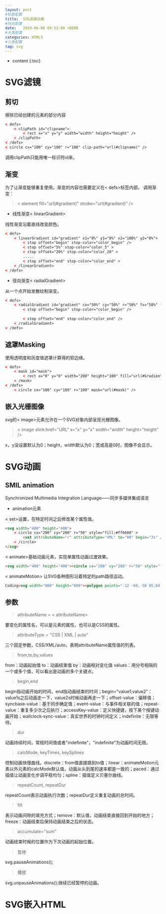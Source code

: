 ```yaml
---
layout: post
#标题配置
title:  SVG滤镜动画
#时间配置
date:   2019-06-08 09:51:00 +0800
#大类配置
categories: HTML5
#小类配置
tag: svg
---
```


* content
{:toc}

SVG滤镜
==============
剪切
-------------
擦除已经创建的元素的部分内容
```html
< defs>
    < clipPath id="clipname">
        < rect x="x" y="y" width="width" height="height" />
    < /clipPath>
< /defs>
< circle cx="100" cy="100" r="100" clip-path="url(#clipname)" />
```
调用clipPath只能用唯一标识符id来，

渐变
--------------
为了让渐变能够重复使用，渐变的内容也需要定义在< defs>标签内部。
调用渐变：
>< element fill="url(#gradient)" stroke="url(#gradient)" />

+ 线性渐变< linearGradient>

线性渐变沿着直线改变颜色。
```html
< defs>
    < linearGradient id="gradient" x1="0%" y1="0%" x2="100%" y2="0%">
        < stop offset="begin" stop-color="color_begin" />
        < stop offset="5%" stop-color="color_5" >
        < stop offset="20%" stop-color="color_20" >
        .....
        < stop offset="end" stop-color="color_end" >
    < /linearGradient>
< /defs>
```
+ 径向渐变< radialGradient>

从一个点开始发散绘制渐变。

```html
< defs>
    < radialGradient id="gradient" cx="50%" cy="50%" r="50%" fx="50%" fy="50%">
        < stop offset="begin" stop-color="color_begin" />
        
        < stop offset="end" stop-color="color_end" />
    < /radialGradient>
< /defs>

```

遮罩Masking
--------------
使用透明度和灰度值遮罩计算得的软边缘。
```html
< defs>
    < mask id="mask">
        < rect x="0" y="0" width="200" height="100" fill="url(#Gradient)" />
    < /mask>
< /defs>
    < circle cx="100" cy="100" r="100" mask="url(#mask)" />

```

嵌入光栅图像
--------------
svg的< image>元素允许在一个SVG对象内部呈现光栅图像。

>< image xlink:href="URL" x="x" y="x" width="width" height="height" />

x，y没设置默认为0；height，width默认为0；宽或高是0时，图像不会显示。


SVG动画
==============
SMIL animation
---------------
Synchronized Multimedia Integration Language——同步多媒体集成语言

+ animation元素

< set>设置，在特定时间之后修改某个属性值。

```html
<svg width="400" height="400">
    < circle cx="200" cy="200" r="50" style="fill:#ff6600" >
        <set attributeName="r" attributeType="XML" to="80" begin="3s" />
    < /circle>
</svg>
```

< animate>基础动画元素，实现单属性动画过渡效果。
```html
<svg width="400" height="400"><circle cx="200" cy="200" r="50" style="fill:#ff6600" ><animate attributeName="r" from="50" to="80" begin="0s" dur="3s" /></circle></svg>
```


< animateMotion> 让SVG各种图形沿着特定的path路径运动。
```html
Coding<svg width="800" height="800"><polygon points="-12 -69,-58 85,64 -14,-81 -14,41 85" style="fill: #ff6600;" ><animateMotion path="M100 100, A120 120, -45 0 1, 300 300 A120 120, -45 0 1, 100 100" dur="3s" rotate="auto" /></polygon></svg>
```
参数
----------------
>attributeName = < attributeName>

要变化的属性名，可以是元素的属性，也可以是CSS的属性。

>attributeType = "CSS | XML | auto"

三个固定参数，CSS/XML/auto，表明attributeName属性值的列表。

>from,to,by,values

from：动画起始值
to：动画结束值
by：动画相对变化值
values：用分号相隔的一个或多个值，可以看出是动画的多个关键点。

>begin,end

begin指动画开始的时间，end指动画结束的时间；begin="value1;value2"：value1s之后动画走一下，value2s时候动画再走一下；offset-value：偏移值；syncbase-value：基于同步确定值；event-value：与事件相关联的值；repeat-value：重复多少次之后执行；accessKey-value：定义快捷键，按下某个按键动画开始；wallclock-sync-value：真实世界的时钟时间定义；indefinite：无限等待。

>dur

动画持续时间，常规时间值或者"indefinite"，"indefinite"为动画时间无限。

>calcMode, keyTimes, keySplines

控制动画快慢曲线。discrete：from值直接跳到to值；linear：animateMotion元素以外元素的calcMode默认值，动画从头到尾的速率都是一致的；paced：通过插值让动画变化步调平稳均匀；spline：插值定义贝塞尔曲线。

>repeatCount, repeatDur

repeatCount表示动画执行次数；repeatDur定义重复动画的总时间。

>fill

表示动画间隙的填充方式；remove：默认值，动画结束直接回到开始的地方；freeze：动画结束后保持动画结束之后的状态。

>accumulate="sum"

动画结束时候的位置作为下次动画的起始位置。

>暂停

svg.pauseAnimations();

>播放

svg.unpauseAnimations();继续已经暂停的动画。


SVG嵌入HTML
==============




